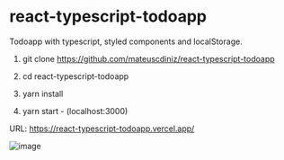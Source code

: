 # react-typescript-todoapp
Todoapp with typescript, styled components and localStorage.

1. git clone https://github.com/mateuscdiniz/react-typescript-todoapp

2. cd react-typescript-todoapp

3. yarn install

4. yarn start - (localhost:3000)

URL: https://react-typescript-todoapp.vercel.app/

![image](https://user-images.githubusercontent.com/26740302/121905529-a06b1b00-cd00-11eb-955c-595e37152da5.png)





